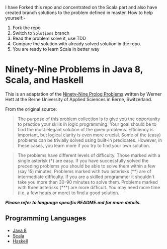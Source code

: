 
I have Forked this repo and concentrated on the Scala part and also have created branch solutions to the problem defined in master.
How to help yourself:-

1. Fork the repo
2. Switch to `Solutions` branch
3. Read the problem solve it, use TDD
4. Compare the solution with already solved solution in the repo.
5. You are ready to learn Scala in better way


# Ninety-Nine Problems in Java 8, Scala, and Haskell

This is an adaptation of the [Ninety-Nine Prolog Problems](http://aperiodic.net/phil/scala/s-99/) written by Werner Hett at the Berne University of Applied Sciences in Berne, Switzerland.

From the original source:

> The purpose of this problem collection is to give you the opportunity to practice your skills in logic programming. Your goal should be to find the most elegant solution of the given problems. Efficiency is important, but logical clarity is even more crucial. Some of the (easy) problems can be trivially solved using built-in predicates. However, in these cases, you learn more if you try to find your own solution.

> The problems have different levels of difficulty. Those marked with a single asterisk (\*) are easy. If you have successfully solved the preceding problems you should be able to solve them within a few (say 15) minutes. Problems marked with two asterisks (\*\*) are of intermediate difficulty. If you are a skilled programmer it shouldn't take you more than 30-90 minutes to solve them. Problems marked with three asterisks (\*\*\*) are more difficult. You may need more time (i.e. a few hours or more) to find a good solution.

***Please refer to language specific README.md for more details.***

## Programming Languages

* [Java 8](./java8)
* [Scala](./scala)
* [Haskell](./haskell)

